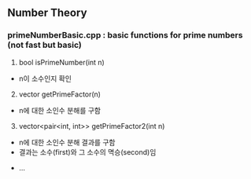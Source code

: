 ## Number Theory

### primeNumberBasic.cpp : basic functions for prime numbers (not fast but basic)
1. bool isPrimeNumber(int n)
- n이 소수인지 확인
2. vector<int> getPrimeFactor(n)
- n에 대한 소인수 분해를 구함 
3. vector<pair<int, int>> getPrimeFactor2(int n)
- n에 대한 소인수 분해 결과를 구함
- 결과는 소수(first)와 그 소수의 멱승(second)임 

* ...
